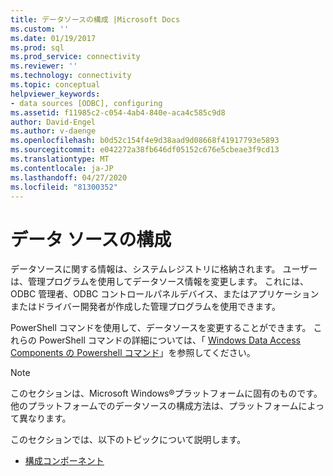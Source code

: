 ```yaml
---
title: データソースの構成 |Microsoft Docs
ms.custom: ''
ms.date: 01/19/2017
ms.prod: sql
ms.prod_service: connectivity
ms.reviewer: ''
ms.technology: connectivity
ms.topic: conceptual
helpviewer_keywords:
- data sources [ODBC], configuring
ms.assetid: f11985c2-c054-4ab4-840e-aca4c585c9d8
author: David-Engel
ms.author: v-daenge
ms.openlocfilehash: b0d52c154f4e9d38aad9d08668f41917793e5893
ms.sourcegitcommit: e042272a38fb646df05152c676e5cbeae3f9cd13
ms.translationtype: MT
ms.contentlocale: ja-JP
ms.lasthandoff: 04/27/2020
ms.locfileid: "81300352"
---
```

# <a name="configuring-data-sources"></a>データ ソースの構成
データソースに関する情報は、システムレジストリに格納されます。 ユーザーは、管理プログラムを使用してデータソース情報を変更します。 これには、ODBC 管理者、ODBC コントロールパネルデバイス、またはアプリケーションまたはドライバー開発者が作成した管理プログラムを使用できます。  
  
 PowerShell コマンドを使用して、データソースを変更することができます。 これらの PowerShell コマンドの詳細については、「 [Windows Data Access Components の Powershell コマンド](https://msdn.microsoft.com/library/windows/desktop/jj134064.aspx)」を参照してください。  
  
> [!NOTE]  
>  このセクションは、Microsoft Windows®プラットフォームに固有のものです。 他のプラットフォームでのデータソースの構成方法は、プラットフォームによって異なります。  
  
 このセクションでは、以下のトピックについて説明します。  
  
-   [構成コンポーネント](../../../odbc/reference/install/configuration-components.md)
